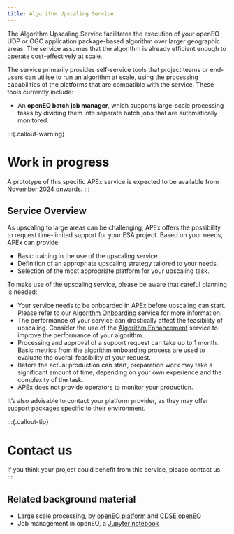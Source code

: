 ```yaml
---
title: Algorithm Upscaling Service
---
```


The Algorithm Upscaling Service facilitates the execution of your openEO UDP or OGC application package-based algorithm
over larger geographic areas. The service assumes that the algorithm is already efficient enough to operate cost-effectively
at scale.

The service primarily provides self-service tools that project teams or end-users can utilise to run an algorithm at scale, using
the processing capabilities of the platforms that are compatible with the service. These tools currently include:

* An **openEO batch job manager**, which supports large-scale processing tasks by dividing them into separate batch jobs that are automatically monitored.

:::{.callout-warning}
# Work in progress

A prototype of this specific APEx service is expected to be available from November 2024 onwards.
:::

## Service Overview

As upscaling to large areas can be challenging, APEx offers the possibility to request time-limited support for your
ESA project. Based on your needs, APEx can provide:

- Basic training in the use of the upscaling service.
- Definition of an appropriate upscaling strategy tailored to your needs.
- Selection of the most appropriate platform for your upscaling task.

To make use of the upscaling service, please be aware that careful planning is needed:

 - Your service needs to be onboarded in APEx before upscaling can start. Please refer to our [Algorithm Onboarding](./onboarding.md) service for more information.
 - The performance of your service can drastically affect the feasibility of upscaling. Consider the use of the [Algorithm Enhancement](./enhancement.md) service to improve the performance of your algorithm.
 - Processing and approval of a support request can take up to 1 month. Basic metrics from the algorithm onboarding process are used to evaluate the overall feasibility of your request.
 - Before the actual production can start, preparation work may take a significant amount of time, depending on your own experience and the complexity of the task.
 - APEx does not provide operators to monitor your production.

It’s also advisable to contact your platform provider, as they may offer support packages specific to their environment.

:::{.callout-tip}
# Contact us
If you think your project could benefit from this service, please contact us.
:::

## Related background material

- Large scale processing, by [openEO platform](https://docs.openeo.cloud/usecases/large-scale-processing/) and [CDSE openEO](https://documentation.dataspace.copernicus.eu/APIs/openEO/large_scale_processing.html)
- Job management in openEO, a [Jupyter notebook](https://github.com/Open-EO/openeo-community-examples/blob/main/python/ManagingMultipleLargeScaleJobs/ManagingMultipleLargeScaleJobs.ipynb)
